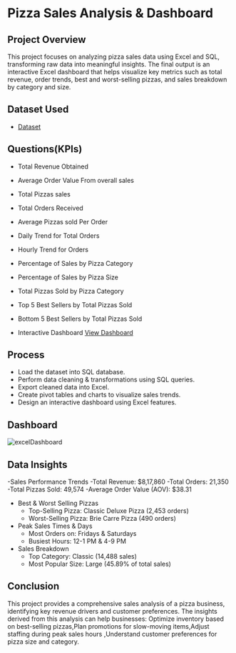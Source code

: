 # Pizza Sales Analysis & Dashboard
## Project Overview
This project focuses on analyzing pizza sales data using Excel and SQL, transforming raw data into meaningful insights. The final output is an interactive Excel dashboard that helps visualize key metrics such as total revenue, order trends, best and worst-selling pizzas, and sales breakdown by category and size.

## Dataset Used
- <a href="https://github.com/deep-ika/dataAnalysis-excelDashboard/blob/main/pizza_sales.xlsx"> Dataset </a>

## Questions(KPIs)
- 	Total Revenue Obtained
- 	Average Order Value From overall sales
-   Total Pizzas sales
-   Total Orders Received
-   Average Pizzas sold Per Order
-   Daily Trend for Total Orders
-   Hourly Trend for Orders
-   Percentage of Sales by Pizza Category
-   Percentage of Sales by Pizza Size
-   Total Pizzas Sold by Pizza Category
-   Top 5 Best Sellers by Total Pizzas Sold
-   Bottom 5 Best Sellers by Total Pizzas Sold

-   Interactive Dashboard <a href="https://github.com/deep-ika/dataAnalysis-excelDashboard/blob/main/excelDashboard.png"> View Dashboard </a>

## Process
- Load the dataset into SQL database.
- Perform data cleaning & transformations using SQL queries.
- Export cleaned data into Excel.
- Create pivot tables and charts to visualize sales trends.
- Design an interactive dashboard using Excel features.


## Dashboard
![excelDashboard](https://github.com/user-attachments/assets/163eade3-9fce-44fe-acb1-835abe88c6d5)

## Data Insights
-Sales Performance Trends
  -Total Revenue: $8,17,860
  -Total Orders:  21,350
  -Total Pizzas Sold:  49,574
-Average Order Value (AOV):  $38.31
  - Best & Worst Selling Pizzas
    - Top-Selling Pizza: Classic Deluxe Pizza (2,453 orders)
    - Worst-Selling Pizza: Brie Carre Pizza (490 orders)
- Peak Sales Times & Days
  - Most Orders on: Fridays & Saturdays
  - Busiest Hours: 12-1 PM & 4-9 PM
- Sales Breakdown
  - Top Category: Classic (14,488 sales)
  - Most Popular Size: Large (45.89% of total sales)

## Conclusion
This project provides a comprehensive sales analysis of a pizza business, identifying key revenue drivers and customer preferences. The insights derived from this analysis can help businesses: Optimize inventory based on best-selling pizzas,Plan promotions for slow-moving items,Adjust staffing during peak sales hours ,Understand customer preferences for pizza size and category.



